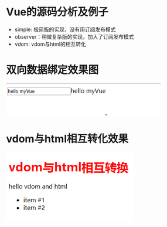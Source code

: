 # Vue的源码分析及例子
- simple: 极简版的实现，没有用订阅发布模式
- observer：稍微复杂版的实现，加入了订阅发布模式
- vdom: vdom与html的相互转化

# 双向数据绑定效果图
![](screenshot.gif)

# vdom与html相互转化效果
![](vdom.png)